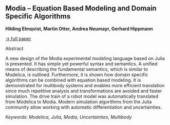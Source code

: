 ## Modia – Equation Based Modeling and Domain Specific Algorithms

**Hilding Elmqvist, Martin Otter, Andrea Neumayr, Gerhard Hippmann**

[&#8594; full paper](../proceedings/papers/Modelica2021session1B_paper1.pdf)

Abstract

A new design of the Modia experimental modeling language
based on Julia is presented. It has simple yet powerful
syntax and semantics. A unified means of describing
the fundamental semantics, which is similar to Modelica,
is outlined. Furthermore, it is shown how domain
specific algorithms can be combined with equation based
modeling. It is demonstrated for multibody systems and
enables more efficient translation since much repetitive
analysis and transformations are avoided and faster simulation.
The drive train of a robot model was automatically
translated from Modelica to Modia. Modern simulation
algorithms from the Julia community allow working with
automatic differentiation and uncertainties.

*Keywords: Modelica, Julia, Modia, Uncertainties, Multibody*
